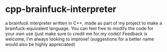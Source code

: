 # cpp-brainfuck-interpreter
a brainfuck interpreter written in C++, made as part of my project to make a brainfuck-equivalent language.
You can feel free to modify the code for your own use (just make sure to credit me for my code)!
Feedback is welcome, I'm always looking to improve! (suggestions for a better name would also be highly appreciated)

